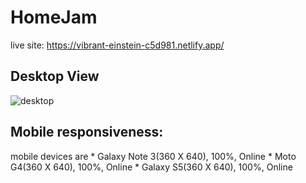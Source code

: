 # HomeJam

live site: https://vibrant-einstein-c5d981.netlify.app/

## Desktop View

![desktop](https://user-images.githubusercontent.com/47758718/118397914-15065780-b678-11eb-8029-9a02ed373bed.jpg)


## Mobile responsiveness:
mobile devices are
      * Galaxy Note 3(360 X 640), 100%, Online
      * Moto G4(360 X 640), 100%, Online
      * Galaxy S5(360 X 640), 100%, Online
